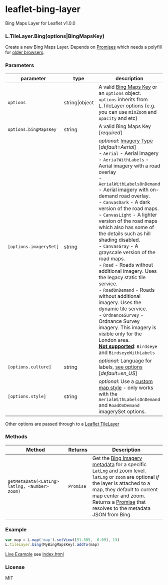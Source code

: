# leaflet-bing-layer

Bing Maps Layer for Leaflet v1.0.0


### L.TileLayer.Bing(options|BingMapsKey)

Create a new Bing Maps Layer. Depends on [Promises](https://developer.mozilla.org/en-US/docs/Web/JavaScript/Reference/Global_Objects/Promise) which needs a polyfill for [older browsers](http://caniuse.com/#feat=promises).

### Parameters

| parameter                     | type           | description                                                                                           |
| ----------------------------- | -------------- | ----------------------------------------------------------------------------------------------------- |
| `options`                     | string\|object | A valid [Bing Maps Key](https://msdn.microsoft.com/en-us/library/ff428642.aspx) or an `options` object. `options` inherits from [L.TileLayer options](http://mourner.github.io/Leaflet/reference.html#tilelayer-options) (e.g. you can use `minZoom` and `opacity` and etc) |
| `options.bingMapsKey`         | string         | A valid Bing Maps Key [_required_]                                                                      |
| `[options.imagerySet]` | string         | _optional:_ [Imagery Type](https://msdn.microsoft.com/en-us/library/ff701716.aspx) [_default=Aerial_]<br>- `Aerial` - Aerial imagery<br>- `AerialWithLabels` - Aerial imagery with a road overlay<br>- `AerialWithLabelsOnDemand` - Aerial imagery with on-demand road overlay.<br>- `CanvasDark` - A dark version of the road maps.<br>- `CanvasLight` - A lighter version of the road maps which also has some of the details such as hill shading disabled.<br>- `CanvasGray` - A grayscale version of the road maps.<br>- `Road` - Roads without additional imagery. Uses the legacy static tile service.<br>- `RoadOnDemand` - Roads without additional imagery. Uses the dynamic tile service.<br>- `OrdnanceSurvey` - Ordnance Survey imagery. This imagery is visible only for the London area.<br>**[Not supported](https://social.msdn.microsoft.com/Forums/en-US/3d80d4a6-f4c9-4926-a336-e0d545b1ef3c/is-it-possible-to-retrieve-birdseye-map-tiles-using-rest-services?forum=bingmapsservices)**: `Birdseye` and `BirdseyeWithLabels`      |
| `[options.culture]`   | string         | _optional:_ Language for labels, [see options](https://msdn.microsoft.com/en-us/library/hh441729.aspx) [_default=en_US_]           |
| `[options.style]` | string | _optional:_ Use a [custom map style](https://msdn.microsoft.com/en-us/library/mt823632.aspx) - only works with the `AerialWithLabelsOnDemand` and `RoadOnDemand` imagerySet options. |

Other options are passed through to a [Leaflet TileLayer](http://leafletjs.com/reference-1.3.0.html#tilelayer-l-tilelayer)

### Methods

| Method           | Returns        | Description   |
| ----------       | -------------- | ------------- |
| `getMetaData(<LatLng> latlng, <Number> zoom)`    | `Promise`      | Get the [Bing Imagery metadata](https://msdn.microsoft.com/en-us/library/ff701712.aspx) for a specific [`LatLng`](http://leafletjs.com/reference.html#latlng) and zoom level. `latLng` or `zoom` are optional *if* the layer is attached to a map, they default to current map center and zoom. Returns a [Promise](https://developer.mozilla.org/en-US/docs/Web/JavaScript/Reference/Global_Objects/Promise) that resolves to the metadata JSON from Bing |

### Example

```js
var map = L.map('map').setView([51.505, -0.09], 13)
L.tileLayer.bing(MyBingMapsKey).addTo(map)
```

[Live Example](http://digidem.github.io/leaflet-bing-layer/) see [index.html](index.html)

### License

MIT
